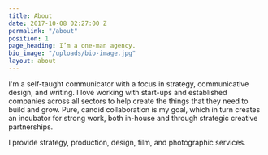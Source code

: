 ```yaml
---
title: About
date: 2017-10-08 02:27:00 Z
permalink: "/about"
position: 1
page_heading: I’m a one-man agency.
bio_image: "/uploads/bio-image.jpg"
layout: about
---
```


I'm a self-taught communicator with a focus in strategy, communicative design, and writing. I love working with start-ups and established companies across all sectors to help create the things that they need to build and grow. Pure, candid collaboration is my goal, which in turn creates an incubator for strong work, both in-house and through strategic creative partnerships. 

I provide strategy, production, design, film, and photographic services. 